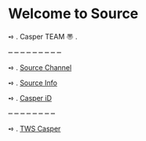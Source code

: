 # Welcome to Source

➺ . Casper TEAM 〠 .

┉ ┉ ┉ ┉ ┉ ┉ ┉ ┉ ┉

➺ . [Source Channel](https://t.me/Cispar/11314)


➺ . [Source Info ](https://t.me/joinchat/AAAAAFQVFmdxgOFzBxq96g)     


➺ . [Casper iD](https://t.me/joinchat/AAAAAFDUWdoKKHcGqny1vA)     
 
 ┉ ┉ ┉ ┉ ┉ ┉ ┉ ┉ 

➺ . [TWS Casper](https://t.me/Y_8ibot)
